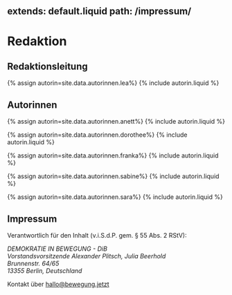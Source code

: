 extends: default.liquid
path: /impressum/
---

# Redaktion

## Redaktionsleitung

{% assign autorin=site.data.autorinnen.lea%}
{% include autorin.liquid %}

## Autorinnen

<div class="autorinnen">

{% assign autorin=site.data.autorinnen.anett%}
{% include autorin.liquid %}

{% assign autorin=site.data.autorinnen.dorothee%}
{% include autorin.liquid %}

{% assign autorin=site.data.autorinnen.franka%}
{% include autorin.liquid %}

{% assign autorin=site.data.autorinnen.sabine%}
{% include autorin.liquid %}

{% assign autorin=site.data.autorinnen.sara%}
{% include autorin.liquid %}
</div>



## Impressum

Verantwortlich für den Inhalt (v.i.S.d.P. gem. § 55 Abs. 2 RStV):

<address>
DEMOKRATIE IN BEWEGUNG - DiB<br/>
Vorstandsvorsitzende Alexander Plitsch, Julia Beerhold<br/>
Brunnenstr. 64/65<br/>
13355 Berlin, Deutschland
</address>

Kontakt über <hallo@bewegung.jetzt>
